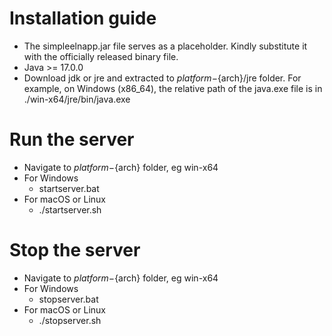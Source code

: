 
# Installation guide

- The simpleelnapp.jar file serves as a placeholder. Kindly substitute it with the officially released binary file.
- Java >= 17.0.0
- Download jdk or jre and extracted to ${platform}-${arch}/jre folder. For example, on Windows (x86_64), the relative path of the java.exe file is in ./win-x64/jre/bin/java.exe

# Run the server

- Navigate to ${platform}-${arch} folder, eg win-x64
- For Windows
    - startserver.bat
- For macOS or Linux
    - ./startserver.sh
   
# Stop the server

- Navigate to ${platform}-${arch} folder, eg win-x64
- For Windows
    - stopserver.bat
- For macOS or Linux
    - ./stopserver.sh
   
